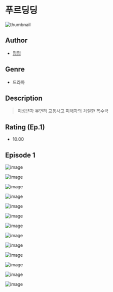 # 푸르딩딩
![thumbnail](https://image-comic.pstatic.net/user_contents_data/challenge_comic/2023/05/25/319414/upload_3689966942227149872_480x623.jpeg)

## Author
- [밈밈](https://comic.naver.com/artistTitle?id=319414)

## Genre
- 드라마

## Description
> 미성년자 무면허 교통사고 피해자의 처절한 복수극


## Rating (Ep.1)
- 10.00

## Episode 1
![image](https://image-comic.pstatic.net/user_contents_data/challenge_comic/2023/05/25/319414/upload_7293690884387058224.jpeg)

![image](https://image-comic.pstatic.net/user_contents_data/challenge_comic/2023/05/25/319414/upload_7219894056140748594.jpeg)

![image](https://image-comic.pstatic.net/user_contents_data/challenge_comic/2023/05/25/319414/upload_4049127925830071353.jpeg)

![image](https://image-comic.pstatic.net/user_contents_data/challenge_comic/2023/05/25/319414/upload_7161114156016417081.jpeg)

![image](https://image-comic.pstatic.net/user_contents_data/challenge_comic/2023/05/25/319414/upload_7148678679503253559.jpeg)

![image](https://image-comic.pstatic.net/user_contents_data/challenge_comic/2023/05/25/319414/upload_3472950839691797041.jpeg)

![image](https://image-comic.pstatic.net/user_contents_data/challenge_comic/2023/05/25/319414/upload_3906084542597904434.jpeg)

![image](https://image-comic.pstatic.net/user_contents_data/challenge_comic/2023/05/25/319414/upload_3559304085640667442.jpeg)

![image](https://image-comic.pstatic.net/user_contents_data/challenge_comic/2023/05/25/319414/upload_3846978117400880432.jpeg)

![image](https://image-comic.pstatic.net/user_contents_data/challenge_comic/2023/05/25/319414/upload_7076109636330873445.jpeg)

![image](https://image-comic.pstatic.net/user_contents_data/challenge_comic/2023/05/25/319414/upload_7004562177841718630.jpeg)

![image](https://image-comic.pstatic.net/user_contents_data/challenge_comic/2023/05/25/319414/upload_7221065921542447973.jpeg)

![image](https://image-comic.pstatic.net/user_contents_data/challenge_comic/2023/05/25/319414/upload_7306306672080086071.jpeg)
